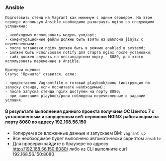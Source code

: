 ### Ansible

```
Подготовить стенд на Vagrant как минимум с одним сервером. На этом сервере используя Ansible необходимо развернуть nginx со следующими условиями:

- необходимо использовать модуль yum/apt;
- конфигурационные файлы должны быть взяты из шаблона jinja2 с перемененными;
- после установки nginx должен быть в режиме enabled в systemd;
- должен быть использован notify для старта nginx после установки;
- сайт должен слушать на нестандартном порту - 8080, для этого использовать переменные в Ansible.

Критерии оценки:
Статус "Принято" ставится, если:

- предоставлен Vagrantfile и готовый playbook/роль (инструкция по запуску стенда, если посчитаете необходимым);
- после запуска стенда nginx доступен на порту 8080;
- при написании playbook/роли соблюдены перечисленные в задании условия.
```

#### В результате выполнения данного проекта получаем ОС Центос 7 с установленным и запущенным веб-сервисом NGINX работающим на порту 8080 по адресу 192.168.56.150
* Копируем все вложенные данные и запускаем ВМ: `vagrant up`
* Все необходимое будет выполнено автоматически скриптом `ansible`
* Для проверки зайдите в браузере по адресу http://192.168.56.150:8080/ либо из CLI выполните curl 192.168.56.150:8080
